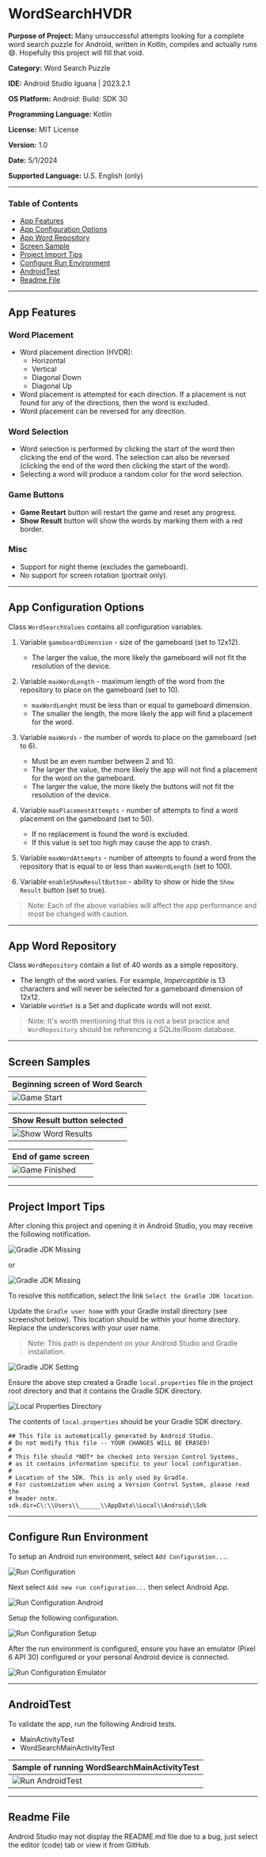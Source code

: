 # WordSearchHVDR


__Purpose of Project:__ 
Many unsuccessful attempts looking for a complete word search puzzle for Android, written in Kotlin, compiles and actually runs :smile:.
Hopefully this project will fill that void.

__Category:__ Word Search Puzzle

__IDE:__ Android Studio Iguana | 2023.2.1

__OS Platform:__ Android: Build: SDK 30

__Programming Language:__ Kotlin

__License:__ MIT License

__Version:__ 1.0

__Date:__ 5/1/2024

__Supported Language:__ U.S. English (only)


---

### Table of Contents

* [App Features](#app-features)
* [App Configuration Options](#app-configuration-options)
* [App Word Repository](#app-word-repository)
* [Screen Sample](#screen-samples)
* [Project Import Tips](#project-import-tips)
* [Configure Run Environment](#configure-run-environment)
* [AndroidTest](#androidtest)
* [Readme File](#readme-file)

---

## App Features

### Word Placement
* Word placement direction (HVDR):
	* Horizontal
	* Vertical
	* Diagonal Down
	* Diagonal Up
* Word placement is attempted for each direction. If a placement is not found for any of the directions, then the word is excluded.
* Word placement can be reversed for any direction.


### Word Selection
* Word selection is performed by clicking the start of the word then clicking the end of the word. The selection can also be reversed (clicking the end of the word then clicking the start of the word).
* Selecting a word will produce a random color for the word selection.

### Game Buttons
* __Game Restart__ button will restart the game and reset any progress.
* __Show Result__ button will show the words by marking them with a red border.

### Misc
* Support for night theme (excludes the gameboard).
* No support for screen rotation (portrait only).

---

## App Configuration Options

Class `WordSearchValues` contains all configuration variables.
1. Variable `gameboardDimension` - size of the gameboard (set to 12x12).
	* The larger the value, the more likely the gameboard will not fit the resolution of the device.

2. Variable `maxWordLength` - maximum length of the word from the repository to place on the gameboard (set to 10).
	* `maxWordLenght` must be less than or equal to gameboard dimension.
	* The smaller the length, the more likely the app will find a placement for the word.

3. Variable `maxWords` - the number of words to place on the gameboard (set to 6).
	* Must be an even number between 2 and 10.
	* The larger the value, the more likely the app will not find a placement for the word on the gameboard.
	* The larger the value, the more likely the buttons will not fit the resolution of the device.

4. Variable `maxPlacementAttempts` - number of attempts to find a word placement on the gameboard (set to 50).
	* If no replacement is found the word is excluded.
	* If this value is set too high may cause the app to crash.

5. Variable `maxWordAttempts` - number of attempts to found a word from the repository that is equal to or less than `maxWordLength` (set to 100).

6. Variable `enableShowResultButton` - ability to show or hide the `Show Result` button (set to true).

> Note: Each of the above variables will affect the app performance and most be changed with caution.

---

## App Word Repository

Class `WordRepository` contain a list of 40 words as a simple repository.
* The length of the word varies. For example, *Imperceptible* is 13 characters and will never be selected for a gameboard dimension of 12x12.
* Variable `wordSet` is a Set and duplicate words will not exist.

> Note: It's worth mentioning that this is not a best practice and `WordRepository` should be referencing a SQLite/Room database.

---

## Screen Samples

| Beginning screen of Word Search   |
|-----------------------------------|
| ![Game Start](./images/start.png)  |

| Show Result button selected            |
|--------------------------------------------|
| ![Show Word Results](./images/results.png)  |


| End of game screen            |
|--------------------------------------------|
| ![Game Finished](./images/finish.png)  |

---

## Project Import Tips

After cloning this project and opening it in Android Studio, you may receive the following notification.

![Gradle JDK Missing](./images/Gradle-JDK-Missing.png)

or

![Gradle JDK Missing](./images/Gradle-Home.png)

To resolve this notification, select the link `Select the Gradle JDK location`.

Update the `Gradle user home` with your Gradle install directory (see screenshot below).
This location should be within your home directory.
Replace the underscores with your user name.

> Note: This path is dependent on your Android Studio and Gradle installation.

![Gradle JDK Setting](./images/Gradle-JDK-Setting.png)

Ensure the above step created a Gradle `local.properties` file in the project root directory and that it contains the Gradle SDK directory.

![Local Properties Directory](./images/Local-Properties-Directory.png)

The contents of `local.properties` should be your Gradle SDK directory.

```
## This file is automatically generated by Android Studio.
# Do not modify this file -- YOUR CHANGES WILL BE ERASED!
#
# This file should *NOT* be checked into Version Control Systems,
# as it contains information specific to your local configuration.
#
# Location of the SDK. This is only used by Gradle.
# For customization when using a Version Control System, please read the
# header note.
sdk.dir=C\:\\Users\\______\\AppData\\Local\\Android\\Sdk
```

---

## Configure Run Environment

To setup an Android run environment, select `Add Configuration...`.

![Run Configuration](./images/Run-Configuration.png)

Next select `Add new run configuration...` then select Android App.

![Run Configuration Android](./images/Run-Configuration-Android.png)

Setup the following configuration.

![Run Configuration Setup](./images/Run-Configuration-Setup.png)

After the run environment is configured, ensure you have an emulator (Pixel 6 API 30) configured or your personal Android device is connected.

![Run Configuration Emulator](./images/Run-Configuration-Emulator.png)

---

## AndroidTest

To validate the app, run the following Android tests.

* MainActivityTest
* WordSearchMainActivityTest

| Sample of running WordSearchMainActivityTest  |
|---|
| ![Run AndroidTest](./images/WordSearchHVDR.gif)  |


---

## Readme File

Android Studio may not display the README.md file due to a bug, just select the editor (code) tab or view it from GitHub.
